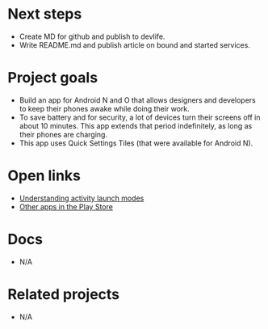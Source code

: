 Next steps
==========
- Create MD for github and publish to devlife.
- Write README.md and publish article on bound and started services.

Project goals
=============
- Build an app for Android N and O that allows designers and developers to keep their 
  phones awake while doing their work. 
- To save battery and for security, a lot of devices turn their screens off in about 10 minutes.
  This app extends that period indefinitely, as long as their phones are charging. 
- This app uses Quick Settings Tiles (that were available for Android N).

Open links
==========
- [Understanding activity launch modes](https://goo.gl/iaJhsW)
- [Other apps in the Play Store](https://play.google.com/store/search?q=caffiene&c=apps&hl=en)

Docs
====
- N/A

Related projects
================
- N/A 
